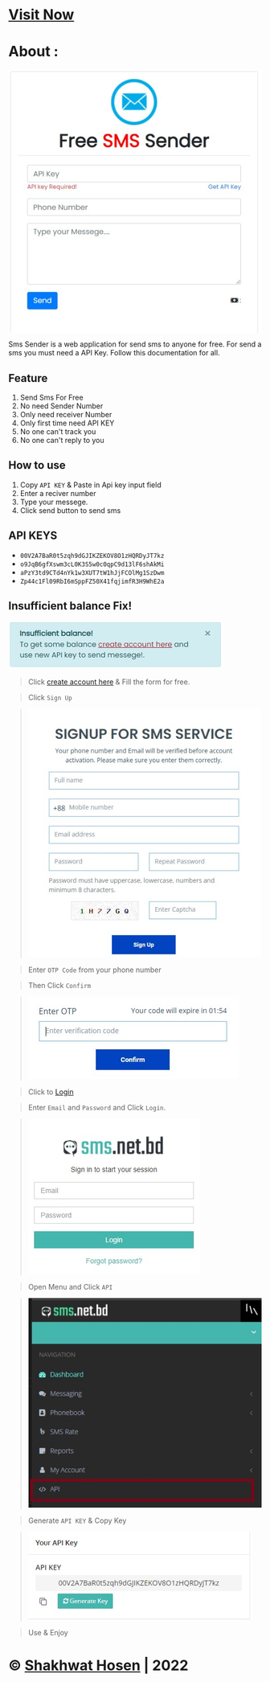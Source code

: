 # [Visit Now](https://shs2001.github.io/sms)  

# About :  
<img style="display:block;margin:0 auto;" src="image/img1.jpg"/>

Sms Sender is a web application for send sms to anyone for free. For send a sms you must need a API Key. Follow this documentation for all.

## Feature
1. Send Sms For Free
2. No need Sender Number
3. Only need receiver Number
4. Only first time need API KEY
5. No one can't track you
6. No one can't reply to you

## How to use
1. Copy ```API KEY``` & Paste in Api key input field
2. Enter a reciver number
3. Type your messege. 
4. Click send button to send sms

## API KEYS  

* ```00V2A7BaR0t5zqh9dGJIKZEKOV8O1zHQRDyJT7kz```
* ```o9JqB6gfXswm3cL0K3S5w0c0qpC9d13lF6shAkMi```
* ```aPzY3td9CTd4nYk1w3XUT7tW1hJjFCOlMg1SzDwm```
* ```Zp44c1Fl09RbI6mSppFZ50X41fqjimfR3H9WhE2a```  

## Insufficient balance Fix!
![insufficien balance](image/in.jpg)  

>Click [create account here](https://sms.net.bd/signup/) & Fill the form for free.  
  
> Click ```Sign Up``` 

>![sign up](image/sign%20up.jpg)  

>Enter ```OTP Code``` from your phone number  

> Then Click ```Confirm```  

> ![otp](image/otp.jpg)  

> Click to [Login](https://portal.sms.net.bd/login/)  

> Enter ```Email``` and ```Password``` and Click ```Login```.  
 
> ![login](image/lgoin.jpg)  

> Open Menu and Click ```API```  

> ![menu](image/3ree.jpg)  


> Generate ```API KEY``` & Copy Key  


> ![api](image/api.jpg)  


> Use & Enjoy  


# &copy; [Shakhwat Hosen](https://github.com/shs2001) | 2022 